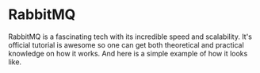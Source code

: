 # RabbitMQ
RabbitMQ is a fascinating tech with its incredible speed and scalability. 
It's official tutorial is awesome so one can get both theoretical and practical knowledge on how it works.
And here is a simple example of how it looks like. 
